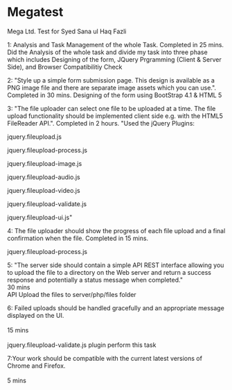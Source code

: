 # Megatest
Mega Ltd. Test for Syed Sana ul Haq Fazli

1: Analysis and Task Management of the whole Task. Completed in 25 mins. Did the Analysis of the whole task and divide my task into three phase which includes Designing of the form, JQuery Prgramming (Client & Server Side), and Browser Compatibilitiy Check 	

2: "Style up a simple form submission page. This design is available as a PNG image file and there are separate image assets which you can use.". Completed in 30 mins. Designing of the form using BootStrap 4.1 & HTML 5
			
3: "The file uploader can select one file to be uploaded at a time. The file upload functionality should be
implemented client side e.g. with the HTML5 FileReader API.". Completed in 2 hours.	
"Used the jQuery Plugins: 
<!-- The basic File Upload plugin -->
jquery.fileupload.js
<!-- The File Upload processing plugin -->
jquery.fileupload-process.js
<!-- The File Upload image preview & resize plugin -->
jquery.fileupload-image.js
<!-- The File Upload audio preview plugin -->
jquery.fileupload-audio.js
<!-- The File Upload video preview plugin -->
jquery.fileupload-video.js
<!-- The File Upload validation plugin -->
jquery.fileupload-validate.js
<!-- The File Upload user interface plugin -->
jquery.fileupload-ui.js"
			
4: The file uploader should show the progress of each file upload and a final confirmation when the file. Completed in 15 mins.	
<!-- The File Upload processing plugin --> 
jquery.fileupload-process.js
			
5: "The server side should contain a simple API REST interface allowing you to upload the file to a
directory on the Web server and return a success response and potentially a status message when
completed."	
<br />30 mins	
API Upload the files to server/php/files folder
			
			
6: Failed uploads should be handled gracefully and an appropriate message displayed on the UI.	
<br/>15 mins	
<br/>jquery.fileupload-validate.js plugin perform this task

7:Your work should be compatible with the current latest versions of Chrome and Firefox.	
<br />5 mins	
